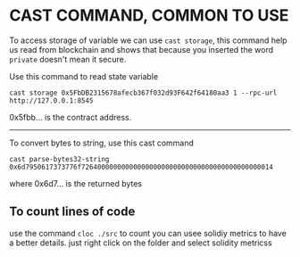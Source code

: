 # CAST COMMAND, COMMON TO USE
To access storage of variable we can use `cast storage`, this command help us read from
blockchain and shows that because you inserted the word `private` doesn't mean it secure.

Use this command to read state variable

`cast storage 0x5FbDB2315678afecb367f032d93F642f64180aa3 1 --rpc-url http://127.0.0.1:8545`

0x5fbb... is the contract address.

---------
To convert bytes to string, use this cast command

`cast parse-bytes32-string 0x6d7950617373776f726400000000000000000000000000000000000000000014`

where 0x6d7... is the returned bytes

## To count lines of code
use the command `cloc ./src` to count
you can usee solidiy metrics to have a better details.
just right click on the folder and select solidity metricss
